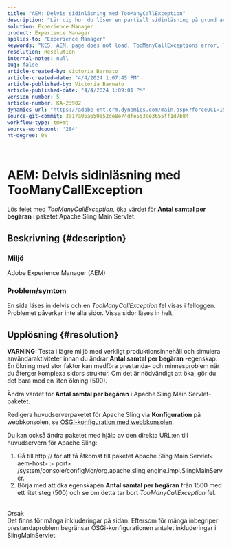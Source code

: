 ```yaml
---
title: "AEM: Delvis sidinläsning med TooManyCallException"
description: "Lär dig hur du löser en partiell sidinläsning på grund av för många inkluderingar på sidan."
solution: Experience Manager
product: Experience Manager
applies-to: "Experience Manager"
keywords: "KCS, AEM, page does not load, TooManyCallExceptions error, TooManyCallExceptions, Adobe Experience Manager, troubleshooting, Experience Manager"
resolution: Resolution
internal-notes: null
bug: false
article-created-by: Victoria Barnato
article-created-date: "4/4/2024 1:07:45 PM"
article-published-by: Victoria Barnato
article-published-date: "4/4/2024 1:09:01 PM"
version-number: 5
article-number: KA-23902
dynamics-url: "https://adobe-ent.crm.dynamics.com/main.aspx?forceUCI=1&pagetype=entityrecord&etn=knowledgearticle&id=65ed9052-84f2-ee11-904b-6045bd034c54"
source-git-commit: 3a17a06a659e52ce8e74dfe553ce3655ff1d7b84
workflow-type: tm+mt
source-wordcount: '284'
ht-degree: 0%

---
```


# AEM: Delvis sidinläsning med TooManyCallException


Lös felet med *TooManyCallException,* öka värdet för <b>Antal samtal per begäran</b> i paketet Apache Sling Main Servlet.

## Beskrivning {#description}


### Miljö

Adobe Experience Manager (AEM)

### Problem/symtom

En sida läses in delvis och en *TooManyCallException* fel visas i felloggen. Problemet påverkar inte alla sidor. Vissa sidor läses in helt.


## Upplösning {#resolution}


<b>VARNING: </b>Testa i lägre miljö med verkligt produktionsinnehåll och simulera användaraktiviteter innan du ändrar <b>Antal samtal per begäran</b> -egenskap. En ökning med stor faktor kan medföra prestanda- och minnesproblem när du återger komplexa sidors struktur. Om det är nödvändigt att öka, gör du det bara med en liten ökning (500). 

Ändra värdet för <b>Antal samtal per begäran</b> i Apache Sling Main Servlet-paketet.

Redigera huvudserverpaketet för Apache Sling via <b>Konfiguration</b> på webbkonsolen, se [OSGi-konfiguration med webbkonsolen](https://experienceleague.adobe.com/en/docs/experience-manager-65/content/implementing/deploying/configuring/configuring-osgi#osgi-configuration-with-the-web-console).

Du kan också ändra paketet med hjälp av den direkta URL:en till huvudservern för Apache Sling:

1. Gå till http:// för att få åtkomst till paketet Apache Sling Main Servlet`<` aem-host`>` :`<` port`>` /system/console/configMgr/org.apache.sling.engine.impl.SlingMainServer.
2. Börja med att öka egenskapen <b>Antal samtal per begäran</b> från 1500 med ett litet steg (500) och se om detta tar bort *TooManyCallException* fel.

<br>Orsak<br>
Det finns för många inkluderingar på sidan. Eftersom för många inbegriper prestandaproblem begränsar OSGi-konfigurationen antalet inkluderingar i SlingMainServlet.
